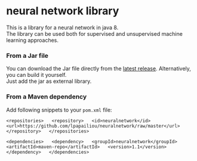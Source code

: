 # neural network library
This is a library for a neural network in java 8.  
The library can be used both for supervised and unsupervised machine learning approaches.  

### From a Jar file
You can download the Jar file directly from the [latest release](https://github.com/lpapailiou/neuralnetwork/releases/latest). Alternatively, you can build it yourself.  
Just add the jar as external library.
  
### From a Maven dependency  
Add following snippets to your ``pom.xml`` file:

``<repositories>  
    <repository>  
        <id>neuralnetwork</id>  
        <url>https://github.com/lpapailiou/neuralnetwork/raw/master</url>  
    </repository>  
</repositories>``    
  
``<dependencies>  
    <dependency>  
        <groupId>neuralnetwork</groupId>  
        <artifactId>maven-repo</artifactId>  
        <version>1.1</version>  
    </dependency>  
</dependencies>``  